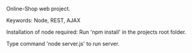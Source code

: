 Online-Shop web project.

Keywords: Node, REST, AJAX

Installation of node required: Run 'npm install' in the projects root folder.

Type command 'node server.js' to run server.

